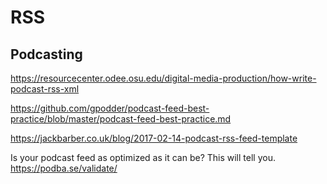 # RSS

## Podcasting

https://resourcecenter.odee.osu.edu/digital-media-production/how-write-podcast-rss-xml

https://github.com/gpodder/podcast-feed-best-practice/blob/master/podcast-feed-best-practice.md

https://jackbarber.co.uk/blog/2017-02-14-podcast-rss-feed-template

Is your podcast feed as optimized as it can be? This will tell you.
https://podba.se/validate/
